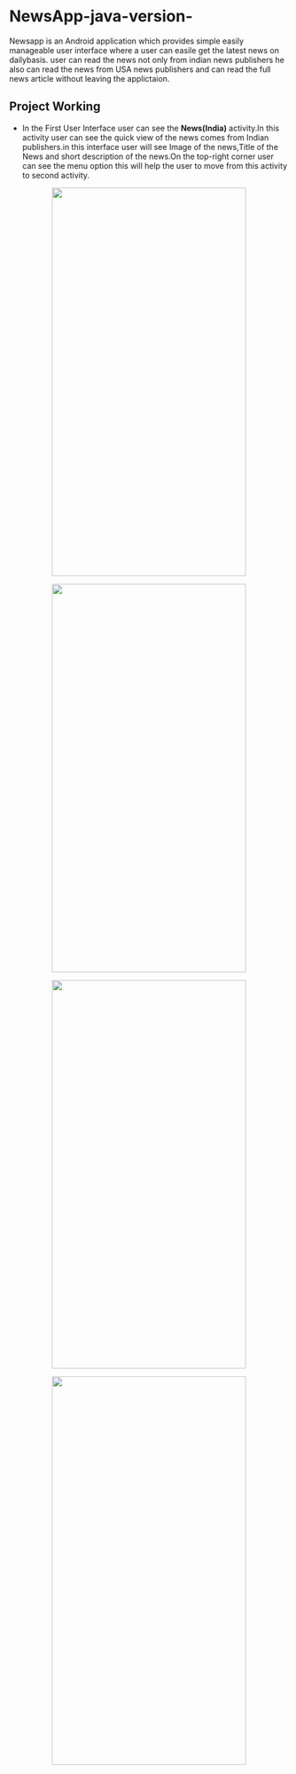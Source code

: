 # NewsApp-java-version-
Newsapp is an Android application which provides simple easily manageable user interface where a user can easile get the latest news on dailybasis.
user can read the news not only from indian news publishers he also can read the news from USA news publishers and can read the full news article without leaving the applictaion.

## Project Working
* In the First User Interface user can see the **News(India)** activity.In this activity user can see the quick view of the news comes from Indian publishers.in this interface user will see Image of the news,Title of the News and short description of the news.On the top-right corner user can see the menu option this will help the user to move from this activity to second activity. 

<p align="center">
  <img width="350" height="700" src="https://user-images.githubusercontent.com/85444852/145837480-82d0074b-28de-4b45-8cc7-d28d9764ad65.jpg">
</p>

<p align="center">
  <img width="350" height="700" src="https://user-images.githubusercontent.com/85444852/145837703-c198909e-61d1-4eb9-b883-5414cf8ed4ff.jpg">
</p>


<p align="center">
  <img width="350" height="700" src="https://user-images.githubusercontent.com/85444852/145837905-65fa18a6-1e03-441c-adf9-7fa199219653.jpg">
</p>



<p align="center">
  <img width="350" height="700" src="https://user-images.githubusercontent.com/85444852/145837926-4a2f8d65-b218-4c52-9746-2998a71deb1b.jpg">
</p>

